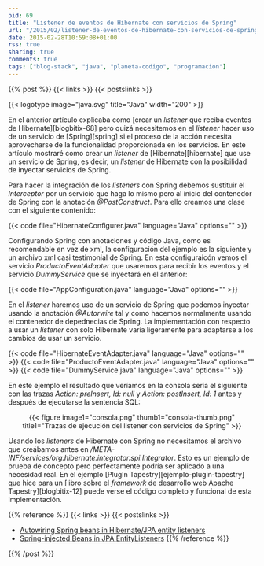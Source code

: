```yaml
---
pid: 69
title: "Listener de eventos de Hibernate con servicios de Spring"
url: "/2015/02/listener-de-eventos-de-hibernate-con-servicios-de-spring/"
date: 2015-02-28T10:59:08+01:00
rss: true
sharing: true
comments: true
tags: ["blog-stack", "java", "planeta-codigo", "programacion"]
---
```


{{% post %}}
{{< links >}}
{{< postslinks >}}

{{< logotype image="java.svg" title="Java" width="200" >}}

En el anterior artículo explicaba como [crear un _listener_ que reciba eventos de Hibernate][blogbitix-68] pero quizá necesitemos en el _listener_ hacer uso de un servicio de [Spring][spring] si el proceso de la acción necesita aprovecharse de la funcionalidad proporcionada en los servicios. En este artículo mostraré como crear un _listener_ de [Hibernate][hibernate] que use un servicio de Spring, es decir, un _listener_ de Hibernate con la posibilidad de inyectar servicios de Spring.

Para hacer la integración de los _listeners_ con Spring debemos sustituir el _Interceptor_ por un servicio que haga lo mismo pero al inicio del contenedor de Spring con la anotación _@PostConstruct_. Para ello creamos una clase con el siguiente contenido:

{{< code file="HibernateConfigurer.java" language="Java" options="" >}}

Configurando Spring con anotaciones y código Java, como es recomendable en vez de xml, la configuración del ejemplo es la siguiente y un archivo xml casi testimonial de Spring. En esta configuraicón vemos el servicio _ProductoEventAdapter_ que usaremos para recibir los eventos y el servicio _DummyService_ que se inyectará en el anterior:

{{< code file="AppConfiguration.java" language="Java" options="" >}}

En el _listener_ haremos uso de un servicio de Spring que podemos inyectar usando la anotación _@Autorwire_ tal y como hacemos normalmente usando el contenedor de depednecias de Spring. La implementación con respecto a usar un _listener_ con solo Hibernate varía ligeramente para adaptarse a los cambios de usar un servicio.

{{< code file="HibernateEventAdapter.java" language="Java" options="" >}}
{{< code file="ProductoEventAdapter.java" language="Java" options="" >}}
{{< code file="DummyService.java" language="Java" options="" >}}

En este ejemplo el resultado que veríamos en la consola sería el siguiente con las trazas _Action: preInsert, Id: null_ y _Action: postInsert, Id: 1_ antes y después de ejecutarse la sentencia SQL:

<div class="media" style="text-align: center;">
	{{< figure
    	image1="consola.png" thumb1="consola-thumb.png" title1="Trazas de ejecución del listener con servicios de Spring" >}}
</div>

Usando los _listeners_ de Hibernate con Spring no necesitamos el archivo que creábamos antes en _/META-INF/services/org.hibernate.integrator.spi.Integrator_. Esto es un ejemplo de prueba de concepto pero perfectamente podría ser aplicado a una necesidad real. En el ejemplo [PlugIn Tapestry][ejemplo-plugin-tapestry] que hice para un [libro sobre el _framework_ de desarrollo web Apache Tapestry][blogbitix-12] puede verse el código completo y funcional de esta implementación.

{{% reference %}}
{{< links >}}
{{< postslinks >}}
* [Autowiring Spring beans in Hibernate/JPA entity listeners](http://guylabs.ch/2014/02/22/autowiring-pring-beans-in-hibernate-jpa-entity-listeners/)
* [Spring-injected Beans in JPA EntityListeners](http://invariantproperties.com/2013/09/29/spring-injected-beans-in-jpa-entitylisteners/)
{{% /reference %}}

{{% /post %}}
